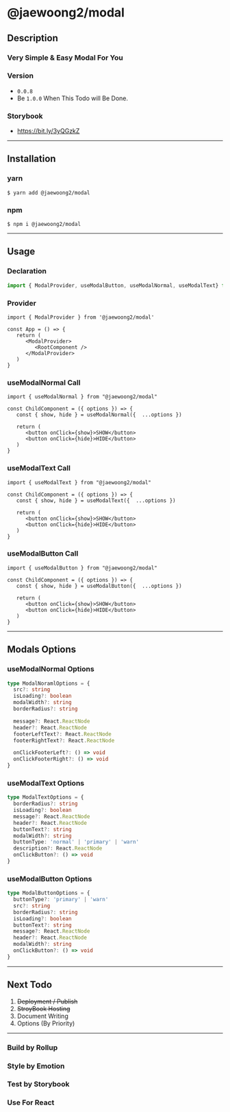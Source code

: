 # @jaewoong2/modal

## Description

### Very Simple & Easy Modal For You

### Version
- `0.0.8`
- Be `1.0.0` When This Todo will Be Done.
### Storybook
- https://bit.ly/3yQGzkZ
---
## Installation

### yarn
```
$ yarn add @jaewoong2/modal
```
### npm

```
$ npm i @jaewoong2/modal
```

---
## Usage

### Declaration

```ts
import { ModalProvider, useModalButton, useModalNormal, useModalText} from "@jaewoong2/modal"

```

### Provider

```tsx
import { ModalProvider } from '@jaewoong2/modal'

const App = () => {
   return (
      <ModalProvider>
         <RootComponent />
      </ModalProvider>
   )
}
```

### useModalNormal Call
```tsx
import { useModalNormal } from "@jaewoong2/modal"

const ChildComponent = ({ options }) => {
   const { show, hide } = useModalNormal({  ...options })

   return (
      <button onClick={show}>SHOW</button>
      <button onClick={hide}>HIDE</button>
   )
}
```

### useModalText Call
``` tsx
import { useModalText } from "@jaewoong2/modal"

const ChildComponent = ({ options }) => {
   const { show, hide } = useModalText({  ...options })

   return (
      <button onClick={show}>SHOW</button>
      <button onClick={hide}>HIDE</button>
   )
}
```

### useModalButton Call
``` tsx
import { useModalButton } from "@jaewoong2/modal"

const ChildComponent = ({ options }) => {
   const { show, hide } = useModalButton({  ...options })

   return (
      <button onClick={show}>SHOW</button>
      <button onClick={hide}>HIDE</button>
   )
}
```

---
## Modals Options

### useModalNormal Options
```ts
type ModalNoramlOptions = {
  src?: string
  isLoading?: boolean
  modalWidth?: string
  borderRadius?: string

  message?: React.ReactNode
  header?: React.ReactNode
  footerLeftText?: React.ReactNode
  footerRightText?: React.ReactNode

  onClickFooterLeft?: () => void
  onClickFooterRight?: () => void
}
```

### useModalText Options

```ts
type ModalTextOptions = {
  borderRadius?: string
  isLoading?: boolean
  message?: React.ReactNode
  header?: React.ReactNode
  buttonText?: string
  modalWidth?: string
  buttonType: 'normal' | 'primary' | 'warn'
  description?: React.ReactNode
  onClickButton?: () => void
}
```

### useModalButton Options

```ts
type ModalButtonOptions = {
  buttonType?: 'primary' | 'warn'
  src?: string
  borderRadius?: string
  isLoading?: boolean
  buttonText?: string
  message?: React.ReactNode
  header?: React.ReactNode
  modalWidth?: string
  onClickButton?: () => void
}
```

---
## Next Todo
1. ~~Deployment / Publish~~
2. ~~StroyBook Hosting~~
3. Document Writing
4. Options (By Priority)
---

### Build by Rollup
### Style by Emotion
### Test by Storybook
### Use For React